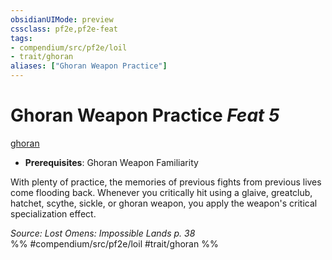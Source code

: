 ```yaml
---
obsidianUIMode: preview
cssclass: pf2e,pf2e-feat
tags:
- compendium/src/pf2e/loil
- trait/ghoran
aliases: ["Ghoran Weapon Practice"]
---
```

# Ghoran Weapon Practice  *Feat 5*  
[ghoran](/rules/traits/ghoran-loil.md)  

- **Prerequisites**: Ghoran Weapon Familiarity

With plenty of practice, the memories of previous fights from previous lives come flooding back. Whenever you critically hit using a glaive, greatclub, hatchet, scythe, sickle, or ghoran weapon, you apply the weapon's critical specialization effect.

*Source: Lost Omens: Impossible Lands p. 38*  
%% #compendium/src/pf2e/loil #trait/ghoran %%
